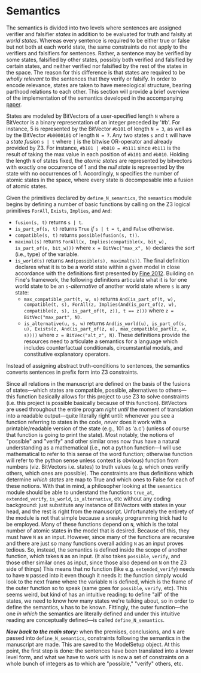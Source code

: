 # Semantics

The semantics is divided into two levels where sentences are assigned verifier and falsifier _states_ in addition to be evaluated for truth and falsity at _world states_.
Whereas every sentence is required to be either true or false but not both at each world state, the same constraints do not apply to the verifiers and falsifiers for sentences.
Rather, a sentence may be verified by some states, falsified by other states, possibly both verified and falsified by certain states, and neither verified nor falsified by the rest of the states in the space.
The reason for this difference is that states are required to be _wholly relevant_ to the sentences that they verify or falsify.
In order to encode relevance, states are taken to have mereological structure, bearing parthood relations to each other.
This section will provide a brief overview of the implementation of the semantics developed in the accompanying [paper](https://github.com/benbrastmckie/ModelChecker/blob/master/Counterfactuals.pdf).

States are modeled by BitVectors of a user-specified length `N` where a BitVector is a binary representation of an integer preceded by '#b'.
For instance, 5 is represented by the BitVector `#b101` of length `N = 3`, as well as by the BitVector `#b0000101` of length `N = 7`.
Any two states `s` and `t` will have a _state fusion_ `s | t` where `|` is the bitwise OR-operator and already provided by Z3.
For instance, `#b101 | #b010 = #b111` since `#b111` is the result of taking the max value in each position of `#b101` and `#b010`.
Holding the length `N` of states fixed, the _atomic states_ are represented by bitvectors with exactly one occurrence of 1 and the _null state_ is represented by the state with no occurrences of 1.
Accordingly, `N` specifies the number of atomic states in the space, where every state is decomposable into a fusion of atomic states.

Given the primitives declared by `define_N_semantics`, the `semantics` module begins by defining a number of basic functions by calling on the Z3 logical primitives `ForAll`, `Exists`, `Implies`, and `And`:
- `fusion(s, t)` returns `s | t`.
- `is_part_of(s, t)` returns `True` _if_ `s | t = t`, and `False` otherwise.
- `compatible(s, t)` returns `possible(fusion(s, t))`.
- `maximal(s)` returns `ForAll(x, Implies(compatible(x, bit_w), is_part_of(x, bit_w)))` where `x = BitVec("max_x", N)` declares the _sort_ (i.e., type) of the variable.
- `is_world(s)` returns `And(possible(s), maximal(s))`.
The final definition declares what it is to be a world state within a given model in close accordance with the definitions first presented by [Fine 2012](https://www.pdcnet.org/jphil/content/jphil_2012_0109_0003_0221_0246).
Building on Fine's framework, the following definitions articulate what it is for one world state to be an `s`-_alternative_ of another world state where `s` is any state:
  - `max_compatible_part(t, w, s)` returns `And(is_part_of(t, w), compatible(t, s), ForAll(z, Implies(And(is_part_of(z, w), compatible(z, s), is_part_of(t, z)), t == z)))` where `z = BitVec("max_part", N)`.
  - `is_alternative(u, s, w)` returns `And(is_world(u), is_part_of(s, u), Exists(z, And(is_part_of(z, u), max_compatible_part(z, w, s))))` where `z = BitVec("alt_z", N)`.
These definitions provide the resources need to articulate a semantics for a language which includes counterfactual conditionals, circumstantial modals, and constitutive explanatory operators.

Instead of assigning abstract truth-conditions to sentences, the semantics converts sentences in prefix form into Z3 constraints.

Since all relations in the manuscript are defined on the basis of the fusions of states—which states are compatible, possible, alternatives to others—this function basically allows for this project to use Z3 to solve constraints (i.e. this project is possible basically because of this function).
BitVectors are used throughout the entire program _right until_ the moment of translation into a readable output—quite literally right until: whenever you see a function referring to states in the code, _never_ does it work with a printable/readable version of the state (e.g., 101 as 'a.c') (unless of course that function is going to print the state).
Most notably, the notions of "possible" and "verify" and other similar ones now thus have a natural understanding as a mathematical (i.e., not a python function—I will use mathematical to refer to this sense of the word function; otherwise function will refer to the python sense unless context is obvious) function from numbers (viz. BitVectors i.e. states) to truth values (e.g. which ones verify others, which ones are possible).
The constraints are thus definitions which determine _which states_ are map to True and which ones to False for each of these notions.
With that in mind, a philosopher looking at the `semantics` module should be able to understand the functions `true_at`, `extended_verify`, `is_world`, `is_alternative`, etc without any coding background: just substitute any instance of BitVectors with states in your head, and the rest is right from the manuscript.
Unfortunately the entirety of the module is not that simple because a sneaky programming trick had to be employed.
Many of these functions depend on `N`, which is the total number of atomic states in the model that is desired.
Because of this, they must have `N` as an input.
However, since many of the functions are recursive and there are just so many functions overall adding `N` as an input proves tedious.
So, instead, the semantics is defined inside the scope of another function, which takes `N` as an input.
(It also takes `possible`, `verify`, and those other similar ones as input, since those also depend on `N` on the Z3 side of things) This means that no function (like e.g. `extended_verify`) needs to have `N` passed into it even though it needs it: the function simply would look to the next frame where the variable `N` is defined, which is the frame of the outer function so to speak (same goes for `possible`, `verify`, etc).
This seems weird, but kind of has an intuitive reading: to define "all" of the states, we need to know how many states we're talking about, so in order to define the semantics, `N` has to be known.
Fittingly, the outer function—the one _in which_ the semantics are literally defined and under this intuitive reading are conceptually defined—is called `define_N_semantics`.

_**Now back to the main story:**_ when the premises, conclusions, and `N` are passed into `define_N_semantics`, constraints following the semantics in the manuscript are made. This are saved to the ModelSetup object. At this point, the first step is done: the sentences have been translated into a lower level form, and what we have to work with is now a set of constraints on a whole bunch of integers as to which are "possible," "verify" others, etc. 
